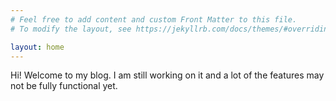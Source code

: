 ```yaml
---
# Feel free to add content and custom Front Matter to this file.
# To modify the layout, see https://jekyllrb.com/docs/themes/#overriding-theme-defaults

layout: home
---
```


Hi! Welcome to my blog. I am still working on it and a lot of the features may not
be fully functional yet. 
